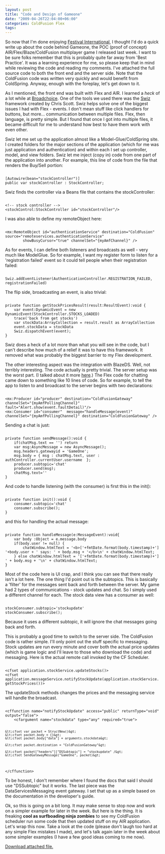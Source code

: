 ```yaml
---
layout: post
title: "Code and Design of Gameone"
date: "2009-04-26T22:04:00+06:00"
categories: ColdFusion Flex 
tags: 
---
```


So now that I'm done enjoying <a href="http://www.festivalinternational.com/site47.php">Festival International</a>, I thought I'd do a quick write up about the code behind Gameone, the POC (proof of concept) AIR/Flex/Blaze/ColdFusion multiplayer game I released last week. I want to be sure folks remember that this is probably quite far away from 'Best Practice'. It was a learning experience for me, so please keep that in mind while reviewing the code and reading my comments. I've attached the full source code to both the front end and the server side. Note that the ColdFusion code was written very quickly and would benefit from ColdSpring. Anyway, enough with the foreplay, let's get down to it.

As I mentioned, the front end was built with Flex and AIR. I learned a <i>heck</i> of a lot while at <a href="http://www.broadchoice.com">Broadchoice</a>. One of the tools we used there was the <a href="http://code.google.com/p/swizframework/">Swiz</a> framework created by Chris Scott. Swiz helps solve one of the biggest issues I had with Flex - events. I don't mean stuff like click handlers for buttons, but more... communication between multiple files. Flex, then language, is pretty simple. But I found that once I got into multiple files, it became difficult for me to understand how best to have them work with even other.

Swiz let me set up the application almost like a Model-Glue/ColdSpring site. I created folders for the major sections of the application (which for me was just application and authentication) and within each I set up controller, model, and view folders. Swiz let me inject (copy in) code from one part of the application into another. For example, this line of code from the file that renders the Buy/Sell portion:

<code>
[Autowire(bean="stockController")]
public var stockController : StockController;
</code>

Swiz finds the controller via a Beans file that contains the stockController:

<code>
&lt;!-- stock controller --&gt;
&lt;stockControl:StockController id="stockController"/&gt; 
</code>

I was also able to define my remoteObject here:

<code>
&lt;mx:RemoteObject id="authenticationService" destination="ColdFusion" source="remoteservices.authenticationService" 
		showBusyCursor="true" channelSet="{myAmfChannel}" /&gt;
</code>

As for events, I can define both listeners and broadcasts as well - very much like ModelGlue. So for example, I want my register form to listen for a 'registration failed' event so it could tell people when their registration failed:

<code>		Swiz.addEventListener(AuthenticationController.REGISTRATION_FAILED, registrationFailed)
</code>

The flip side, broadcasting an event, is also trivial:

<code>
private function getStockPricesResult(result:ResultEvent):void {
	var event:DynamicEvent = new DynamicEvent(StockController.STOCKS_LOADED)
	trace('back from get stocks')
	var stockData:ArrayCollection = result.result as ArrayCollection
	event.stockData = stockData
	Swiz.dispatchEvent(event);
}
</code>

Swiz does a heck of a lot more than what you will see in the code, but I can't describe how much of a relief it was to have this framework. It removed what was probably the biggest barrier to my Flex development. 

The other interesting aspect was the integration with BlazeDS. Well, not terribly interesting. The code actually is pretty trivial. The server setup was the worst part. (I talked about it more <a href="http://www.raymondcamden.com/index.cfm/2009/4/19/Have-you-installed-BlazeDS-with-ColdFusion">here</a>.) The Flex code for chatting came down to something like 10 lines of code. So for example, to tell the app to listen to and broadcast to the server begins with two declarations:

<code>
&lt;mx:Producer id="producer" destination="ColdFusionGateway" channelSet="{myAmfPollingChannel}" fault="Alert.show(event.faultDetail)"/&gt;
&lt;mx:Consumer id="consumer"  message="handleMessage(event)" channelSet="{myAmfPollingChannel}" destination="ColdFusionGateway" /&gt;
</code>

Sending a chat is just:

<code>
private function sendMessage():void {
	if(chatMsg.text == '') return
	var msg:AsyncMessage = new AsyncMessage();
	msg.headers.gatewayid = 'GameOne';
	msg.body = { msg : chatMsg.text, user : authController.currentUser.username  };
	producer.subtopic='chat'
	producer.send(msg);
	chatMsg.text=''
}
</code>

And code to handle listening (with the consumer) is first this in the init():

<code>
private function init():void {
	consumer.subtopic='chat'
 	consumer.subscribe();
}
</code>

and this for handling the actual message:

<code>
private function handleMessage(e:MessageEvent):void{
	var body :Object = e.message.body
	if(body.user != null) {
		chatWindow.htmlText = '&lt;b&gt;['+fmtDate.format(body.timestamp)+'] '+body.user + ' says: ' + body.msg + '&lt;/b&gt;\n' + chatWindow.htmlText;
	} else chatWindow.htmlText = '['+fmtDate.format(body.timestamp)+'] ' + body.msg + '\n' + chatWindow.htmlText;
}
</code>

Most of the code here is UI crap, and I think you can see that there really isn't a lot here. The one thing I'd point out is the subtopics. This is basically a 'filter' for the messages sent back and forth between the server. My game had 2 types of communications - stock updates and chat. So I simply used a different channel for each. The stock data view has a consumer as well:

<code>
stockConsumer.subtopic='stockupdate'
stockConsumer.subscribe();
</code>

Because it uses a different subtopic, it will ignore the chat messages going back and forth.

This is probably a good time to switch to the server side. The ColdFusion code is rather simple. I'll only point out the stuff specific to messaging. Stock updates are run every minute and cover both the actual price updates (which is game logic and I'll leave to those who download the code) and messaging. Here is the actual remote call invoked by the CF Scheduler. 

<code>
&lt;cfset application.stockService.updateStocks()&gt;
&lt;cfset application.messageService.notifyStockUpdate(application.stockService.getStockPrices())&gt;
</code>

The updateStock methods changes the prices and the messaging service will handle the broadcast.

<code>
&lt;cffunction name="notifyStockUpdate" access="public" returnType="void" output="false"&gt;
	&lt;cfargument name="stockdata" type="any" required="true"&gt;
	
	&lt;cfset var packet = StructNew()&gt; 
	&lt;cfset packet.body = {}&gt;
	&lt;cfset packet.body["data"] = arguments.stockdata&gt;
	
	&lt;cfset packet.destination = "ColdFusionGateway"&gt; 

	&lt;cfset packet["headers"]["DSSubtopic"] = "stockupdate" /&gt;
	&lt;cfset SendGatewayMessage("GameOne", packet)&gt; 

&lt;/cffunction&gt;
</code>

To be honest, I don't remember where I found the docs that said I should use "DSSubtopic" but it works. The last piece was the DataServicesMessaging event gateway. I set that up as a simple based on the documentation in the developer's guide. 

Ok, so this is going on a bit long. It may make sense to stop now and work on a simpler example for later in the week. But here is the thing. It is freaking <b>cool as surfboading ninja zombies</b> to see my ColdFusion scheduler run some code that then updated stuff on my AIR application. Let's wrap this now. Take a look at the code (please don't laugh too hard at any simple Flex mistakes I made), and let's talk again later in the week about some simpler examples (I have a few good ideas coming to me now).<p><a href='enclosures/E%3A%5Chosts%5Cwww%2Ecoldfusionjedi%2Ecom%5Cenclosures%2FGameOne%20Source%2Ezip'>Download attached file.</a></p>